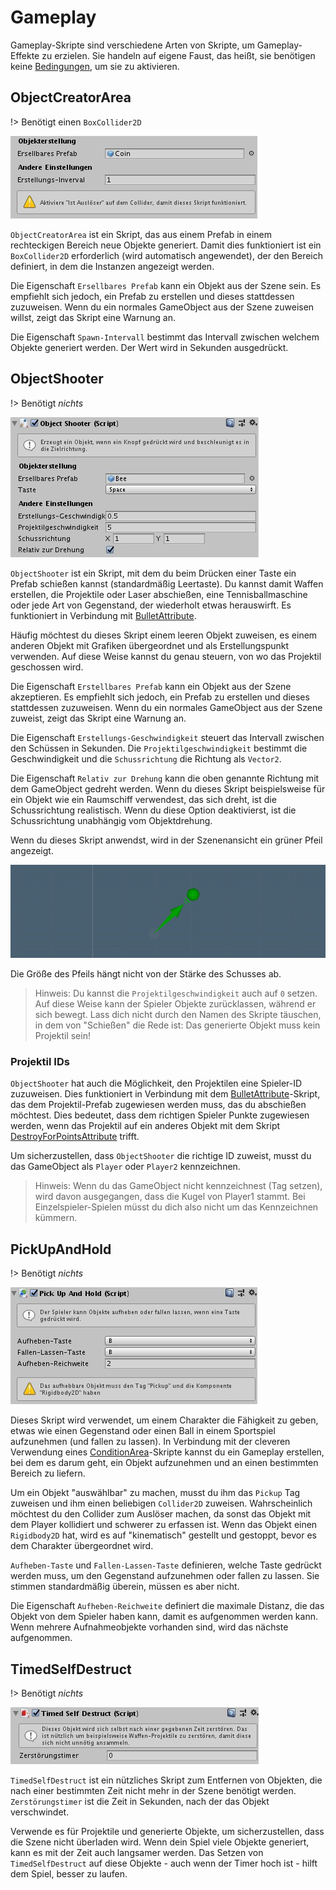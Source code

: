 # Gameplay

Gameplay-Skripte sind verschiedene Arten von Skripte, um Gameplay-Effekte zu erzielen. Sie handeln auf eigene Faust, das heißt, sie benötigen keine [Bedingungen](de/components/conditions.md), um sie zu aktivieren.

## ObjectCreatorArea

!> Benötigt einen `BoxCollider2D`

![GUI ObjectCreatorArea](../../_images/de/components/gameplay/gui-object-creator-area.jpg)

`ObjectCreatorArea` ist ein Skript, das aus einem Prefab in einem rechteckigen Bereich neue Objekte generiert. Damit dies funktioniert ist ein `BoxCollider2D` erforderlich (wird automatisch angewendet), der den Bereich definiert, in dem die Instanzen angezeigt werden.

Die Eigenschaft `Ersellbares Prefab` kann ein Objekt aus der Szene sein. Es empfiehlt sich jedoch, ein Prefab zu erstellen und dieses stattdessen zuzuweisen. Wenn du ein normales GameObject aus der Szene zuweisen willst, zeigt das Skript eine Warnung an.

Die Eigenschaft `Spawn-Intervall` bestimmt das Intervall zwischen welchem Objekte generiert werden. Der Wert wird in Sekunden ausgedrückt.

## ObjectShooter

!> Benötigt _nichts_

![GUI ObjectShooter](../../_images/de/components/gameplay/gui-object-shooter.jpg)

`ObjectShooter` ist ein Skript, mit dem du beim Drücken einer Taste ein Prefab schießen kannst (standardmäßig Leertaste). Du kannst damit Waffen erstellen, die Projektile oder Laser abschießen, eine Tennisballmaschine oder jede Art von Gegenstand, der wiederholt etwas herauswirft. Es funktioniert in Verbindung mit [BulletAttribute](de/components/attributes.md#bulletattribute).

Häufig möchtest du dieses Skript einem leeren Objekt zuweisen, es einem anderen Objekt mit Grafiken übergeordnet und als Erstellungspunkt verwenden. Auf diese Weise kannst du genau steuern, von wo das Projektil geschossen wird.

Die Eigenschaft `Erstellbares Prefab` kann ein Objekt aus der Szene akzeptieren. Es empfiehlt sich jedoch, ein Prefab zu erstellen und dieses stattdessen zuzuweisen. Wenn du ein normales GameObject aus der Szene zuweist, zeigt das Skript eine Warnung an.

Die Eigenschaft `Erstellungs-Geschwindigkeit` steuert das Intervall zwischen den Schüssen in Sekunden. Die `Projektilgeschwindigkeit` bestimmt die Geschwindigkeit und die `Schussrichtung` die Richtung als `Vector2`.

Die Eigenschaft `Relativ zur Drehung` kann die oben genannte Richtung mit dem GameObject gedreht werden. Wenn du dieses Skript beispielsweise für ein Objekt wie ein Raumschiff verwendest, das sich dreht, ist die Schussrichtung realistisch. Wenn du diese Option deaktivierst, ist die Schussrichtung unabhängig vom Objektdrehung.

Wenn du dieses Skript anwendst, wird in der Szenenansicht ein grüner Pfeil angezeigt.

![Szene ObjectShooter](../../_images/components/gameplay/scene-object-shooter.png)

Die Größe des Pfeils hängt nicht von der Stärke des Schusses ab.

> Hinweis: Du kannst die `Projektilgeschwindigkeit` auch auf `0` setzen. Auf diese Weise kann der Spieler Objekte zurücklassen, während er sich bewegt. Lass dich nicht durch den Namen des Skripte täuschen, in dem von "Schießen" die Rede ist: Das generierte Objekt muss kein Projektil sein!

### Projektil IDs

`ObjectShooter` hat auch die Möglichkeit, den Projektilen eine Spieler-ID zuzuweisen. Dies funktioniert in Verbindung mit dem [BulletAttribute](de/components/attributes.md#bulletattribute)-Skript, das dem Projektil-Prefab zugewiesen werden muss, das du abschießen möchtest. Dies bedeutet, dass dem richtigen Spieler Punkte zugewiesen werden, wenn das Projektil auf ein anderes Objekt mit dem Skript [DestroyForPointsAttribute](de/components/attributes#destroyforpointsattribute) trifft.

Um sicherzustellen, dass `ObjectShooter` die richtige ID zuweist, musst du das GameObject als `Player` oder `Player2` kennzeichnen.

> Hinweis: Wenn du das GameObject nicht kennzeichnest (Tag setzen), wird davon ausgegangen, dass die Kugel von Player1 stammt. Bei Einzelspieler-Spielen müsst du dich also nicht um das Kennzeichnen kümmern.

## PickUpAndHold

!> Benötigt _nichts_

![GUI PickUpAndHold](../../_images/de/components/gameplay/gui-pick-up-and-hold.jpg)

Dieses Skript wird verwendet, um einem Charakter die Fähigkeit zu geben, etwas wie einen Gegenstand oder einen Ball in einem Sportspiel aufzunehmen (und fallen zu lassen). In Verbindung mit der cleveren Verwendung eines [ConditionArea](de/components/conditions.md#conditionarea)-Skripte kannst du ein Gameplay erstellen, bei dem es darum geht, ein Objekt aufzunehmen und an einen bestimmten Bereich zu liefern.

Um ein Objekt "auswählbar" zu machen, musst du ihm das `Pickup` Tag zuweisen und ihm einen beliebigen `Collider2D` zuweisen. Wahrscheinlich möchtest du den Collider zum Auslöser machen, da sonst das Objekt mit dem Player kollidiert und schwerer zu erfassen ist. Wenn das Objekt einen `Rigidbody2D` hat, wird es auf "kinematisch" gestellt und gestoppt, bevor es dem Charakter übergeordnet wird.

`Aufheben-Taste` und `Fallen-Lassen-Taste` definieren, welche Taste gedrückt werden muss, um den Gegenstand aufzunehmen oder fallen zu lassen. Sie stimmen standardmäßig überein, müssen es aber nicht.

Die Eigenschaft `Aufheben-Reichweite` definiert die maximale Distanz, die das Objekt von dem Spieler haben kann, damit es aufgenommen werden kann. Wenn mehrere Aufnahmeobjekte vorhanden sind, wird das nächste aufgenommen.

## TimedSelfDestruct

!> Benötigt _nichts_

![GUI PickUpAndHold](../../_images/de/components/gameplay/gui-timed-self-destruct.jpg)

`TimedSelfDestruct` ist ein nützliches Skript zum Entfernen von Objekten, die nach einer bestimmten Zeit nicht mehr in der Szene benötigt werden. `Zerstörungstimer` ist die Zeit in Sekunden, nach der das Objekt verschwindet.

Verwende es für Projektile und generierte Objekte, um sicherzustellen, dass die Szene nicht überladen wird. Wenn dein Spiel viele Objekte generiert, kann es mit der Zeit auch langsamer werden. Das Setzen von `TimedSelfDestruct` auf diese Objekte - auch wenn der Timer hoch ist - hilft dem Spiel, besser zu laufen.
